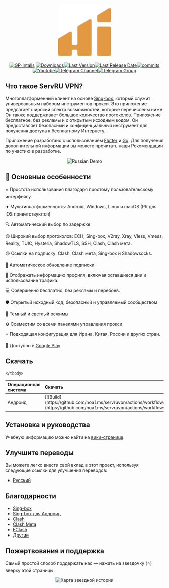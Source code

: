 

<p align="center"><img src="assets/images/logo.svg" width="168"/></p>

<div align="center">
    
[![GP-Intalls](https://img.shields.io/endpoint?color=green&logo=google-play&logoColor=green&url=https%3A%2F%2Fplay.cuzi.workers.dev%2Fplay%3Fi%3Dapp.mrzbcli.ru%26l%3DGoogle%2520Play%26m%3D%24shortinstalls&style=flat-square)](https://play.google.com/store/apps/details?id=app.mrzbcli.ru) [![Downloads](https://img.shields.io/github/downloads/ServRU-VPN/servruvpn/total?style=flat-square&logo=github)](https://github.com/ServRU-VPN/servruvpn/releases/)[![Last Version](https://img.shields.io/github/release/ServRU-VPN/servruvpn/all.svg?style=flat-square)](https://github.com/ServRU-VPN/servruvpn/)[![Last Release Date](https://img.shields.io/github/release-date/hiddify/hiddify-next.svg?style=flat-square)](https://github.com/ServRU-VPN/servruvpn/)[![commits](https://img.shields.io/github/commit-activity/m/ServRU-VPN/servruvpn?style=flat-square)](https://github.com/ServRU-VPN/servruvpn/)
[![Youtube](https://img.shields.io/youtube/channel/views/UCxrmeMvVryNfB4XL35lXQNg?label=Youtube&style=flat-square&logo=youtube)](https://www.youtube.com/@hiddify)[![Telegram Channel](https://img.shields.io/endpoint?label=Channel&style=flat-square&url=https%3A%2F%2Ftg.sumanjay.workers.dev%2Fhiddify&color=blue)](https://telegram.dog/servruvpn)[![Telegram Group](https://img.shields.io/endpoint?color=neon&label=Support%20Group&style=flat-square&url=https%3A%2F%2Ftg.sumanjay.workers.dev%2Fhiddify_board)](https://telegram.dog/hiddify_board/5)

</div>

## Что такое ServRU VPN?
Многоплатформенный клиент на основе [Sing-box](https://github.com/SagerNet/sing-box), который служит универсальным набором инструментов прокси. Это приложение предлагает широкий спектр возможностей, которые перечислены ниже. Он также поддерживает большое количество протоколов. Приложение бесплатное, без рекламы и с открытым исходным кодом. Он предоставляет безопасный и конфиденциальный инструмент для получения доступа к бесплатному Интернету.

Приложение разработано с использованием [Flutter](https://flutter.dev/) и [Go](https://go.dev/). Для получения дополнительной информации вы можете прочитать наши Рекомендации по участию в разработке.

<div align=center>
<img width=90% alt="Russian Demo" src="https://github.com/noa1ms/servruvpn/assets/125398461/1b592bf9-b19f-4592-b02d-a3fa6216d257">
</div>

## 🚀 Основные особенности
⭐ Простота использования благодаря простому пользовательскому интерфейсу.

✈️ Мультиплатформенность: Android, Windows, Linux и macOS (PR для iOS приветствуются)

🔍 Автоматический выбор по задержке

🟡 Широкий выбор протоколов: ECH, Sing-box, V2ray, Xray, Vless, Vmess, Reality, TUIC, Hysteria, ShadowTLS, SSH, Clash, Clash мета.

🟡 Ссылки на подписку: Clash, Clash мета, Sing-box и Shadowsocks.

🔄 Автоматическое обновление подписки

🔎 Отображать информацию профиля, включая оставшиеся дни и использование трафика.

💻 Совершенно бесплатно, без рекламы и перебоев.

🛡 Открытый исходный код, безопасный и управляемый сообществом

🌙 Темный и светлый режимы

⚙ Совместим со всеми панелями управления прокси.

⭐ Подходящая конфигурация для Ирана, Китая, России и других стран.

📱 Доступно в [Google Play](https://play.google.com/store/apps/details?id=app.mrzbcli.ru)

## Скачать
<div align=left>
<table>
    <thead align=left>
        <tr>
            <th>Операционная система</th>
            <th>Скачать</th>
        </tr>
    </thead>
    <tbody align=left>
        <tr>
        <td>Андроид</td><td>
          [![Build](https://github.com/noa1ms/servruvpn/actions/workflows/build.yml/badge.svg)](https://github.com/noa1ms/servruvpn/actions/workflows/build.yml)
        </td>
        </tr>
        <tr>
            
    </tbody>
</table>

## Установка и руководства
Учебную информацию можно найти на [вики-странице](https://github.com/noa1ms/servruvpn/wiki).

## Улучшите переводы
Вы можете легко внести свой вклад в этот проект, используя следующие ссылки для улучшения переводов:
- [Русский](https://inlang.com/editor/github.com/noa1ms/servruvpn?lang=en&lang=ru)

## Благодарности

- [Sing-box](https://github.com/SagerNet/sing-box)
- [Sing-box для Андроид](https://github.com/SagerNet/sing-box-for-android)
- [Clash](https://github.com/Dreamacro/clash)
- [Clash Meta](https://github.com/MetaCubeX/Clash.Meta)
- [FClash](https://github.com/Fclash/Fclash)
- [Другие](./pubspec.yaml)

## Пожертвования и поддержка
Самый простой способ поддержать нас — нажать на звездочку (⭐) вверху этой страницы.

<div align=center>
    
<img alt="Карта звездной истории" width=50% src="https://api.star-history.com/svg?repos=noa1ms/servruvpn&type=Date)](https://star-history.com/#noa1ms/servruvpn&Date" />

</div>
